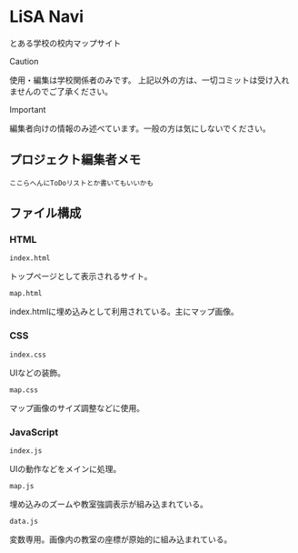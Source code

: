 # LiSA Navi
とある学校の校内マップサイト

> [!Caution]
> 使用・編集は学校関係者のみです。
> 上記以外の方は、一切コミットは受け入れませんのでご了承ください。

> [!Important]
> 編集者向けの情報のみ述べています。一般の方は気にしないでください。

## プロジェクト編集者メモ
```
ここらへんにToDoリストとか書いてもいいかも
```


## ファイル構成

### HTML

`index.html`

トップページとして表示されるサイト。

`map.html`

index.htmlに埋め込みとして利用されている。主にマップ画像。


### CSS

`index.css`

UIなどの装飾。

`map.css`

マップ画像のサイズ調整などに使用。


### JavaScript

`index.js`

UIの動作などをメインに処理。

`map.js`

埋め込みのズームや教室強調表示が組み込まれている。

`data.js`

変数専用。画像内の教室の座標が原始的に組み込まれている。
